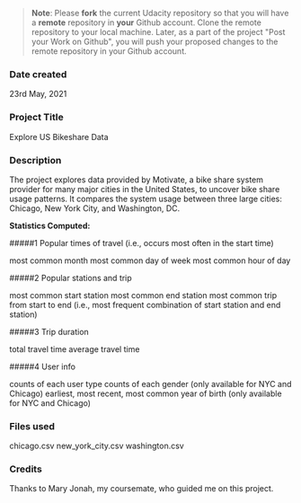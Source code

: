 >**Note**: Please **fork** the current Udacity repository so that you will have a **remote** repository in **your** Github account. Clone the remote repository to your local machine. Later, as a part of the project "Post your Work on Github", you will push your proposed changes to the remote repository in your Github account.

### Date created
23rd May, 2021

### Project Title
Explore US Bikeshare Data

### Description
The project explores data provided by Motivate, a bike share system provider for many major cities in the United States,
to uncover bike share usage patterns. It compares the system usage between three large cities: Chicago, New York City, and Washington, DC.

**Statistics Computed:**

#####1 Popular times of travel (i.e., occurs most often in the start time)

most common month
most common day of week
most common hour of day

#####2 Popular stations and trip

most common start station
most common end station
most common trip from start to end (i.e., most frequent combination of start station and end station)

#####3 Trip duration

total travel time
average travel time

#####4 User info

counts of each user type
counts of each gender (only available for NYC and Chicago)
earliest, most recent, most common year of birth (only available for NYC and Chicago)


### Files used
chicago.csv
new_york_city.csv
washington.csv

### Credits
Thanks to Mary Jonah, my coursemate, who guided me on this project.

